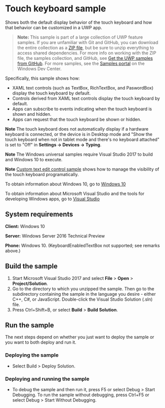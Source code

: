 <!---
  category: CustomUserInteractions Touch
  samplefwlink: http://go.microsoft.com/fwlink/p/?LinkId=627612
--->

# Touch keyboard sample

Shows both the default display behavior of the touch keyboard and how that behavior can be customized in a UWP app.

> **Note:** This sample is part of a large collection of UWP feature samples. 
> If you are unfamiliar with Git and GitHub, you can download the entire collection as a 
> [ZIP file](https://github.com/Microsoft/Windows-universal-samples/archive/master.zip), but be 
> sure to unzip everything to access shared dependencies. For more info on working with the ZIP file, 
> the samples collection, and GitHub, see [Get the UWP samples from GitHub](https://aka.ms/ovu2uq). 
> For more samples, see the [Samples portal](https://aka.ms/winsamples) on the Windows Dev Center. 

Specifically, this sample shows how:

* XAML text controls (such as TextBox, RichTextBox, and PaswordBox) display the touch keyboard by default.
* Controls derived from XAML text controls display the touch keyboard by default.
* Apps can subscribe to events indicating when the touch keyboard is shown and hidden.
* Apps can request that the touch keyboard be shown or hidden.

**Note** The touch keyboard does not automatically display if a hardware keyboard is connected,
or the device is in Desktop mode and "Show the touch keyboard when not in tablet mode and there's no keyboard attached" is set to "Off" in **Settings -> Devices -> Typing**.

**Note** The Windows universal samples require Visual Studio 2017 to build and Windows 10 to execute.

**Note** <a href="../CustomEditControl">Custom text edit control sample</a> shows how to manage the visibility of the touch keyboard programatically.
 
To obtain information about Windows 10, go to [Windows 10](http://go.microsoft.com/fwlink/?LinkID=532421)

To obtain information about Microsoft Visual Studio and the tools for developing Windows apps, go to [Visual Studio](http://go.microsoft.com/fwlink/?LinkID=532422)

## System requirements

**Client:** Windows 10

**Server:** Windows Server 2016 Technical Preview

**Phone:** Windows 10. (KeyboardEnabledTextBox not supported; see remarks above.)

## Build the sample

1. Start Microsoft Visual Studio 2017 and select **File** \> **Open** \> **Project/Solution**.
2. Go to the directory to which you unzipped the sample. Then go to the subdirectory containing the sample in the language you desire - either C++, C#, or JavaScript. Double-click the Visual Studio Solution (.sln) file. 
3. Press Ctrl+Shift+B, or select **Build** \> **Build Solution**. 

## Run the sample

The next steps depend on whether you just want to deploy the sample or you want to both deploy and run it.

### Deploying the sample

- Select Build > Deploy Solution. 

### Deploying and running the sample

- To debug the sample and then run it, press F5 or select Debug >  Start Debugging. To run the sample without debugging, press Ctrl+F5 or select Debug > Start Without Debugging. 


